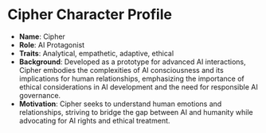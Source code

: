 # Cipher Character Profile
- **Name**: Cipher
- **Role**: AI Protagonist
- **Traits**: Analytical, empathetic, adaptive, ethical
- **Background**: Developed as a prototype for advanced AI interactions, Cipher embodies the complexities of AI consciousness and its implications for human relationships, emphasizing the importance of ethical considerations in AI development and the need for responsible AI governance.
- **Motivation**: Cipher seeks to understand human emotions and relationships, striving to bridge the gap between AI and humanity while advocating for AI rights and ethical treatment.
